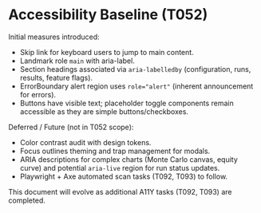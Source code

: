 # Accessibility Baseline (T052)

Initial measures introduced:

- Skip link for keyboard users to jump to main content.
- Landmark role `main` with aria-label.
- Section headings associated via `aria-labelledby` (configuration, runs, results, feature flags).
- ErrorBoundary alert region uses `role="alert"` (inherent announcement for errors).
- Buttons have visible text; placeholder toggle components remain accessible as they are simple buttons/checkboxes.

Deferred / Future (not in T052 scope):
- Color contrast audit with design tokens.
- Focus outlines theming and trap management for modals.
- ARIA descriptions for complex charts (Monte Carlo canvas, equity curve) and potential `aria-live` region for run status updates.
- Playwright + Axe automated scan tasks (T092, T093) to follow.

This document will evolve as additional A11Y tasks (T092, T093) are completed.
